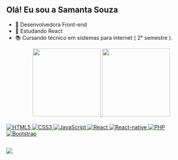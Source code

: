 ## Olá! Eu sou a Samanta Souza

- 🔭 Desenvolvedora Front-end
- 🌱 Estudando React
- 📚 Cursando técnico em sistemas para internet ( 2° semestre ).

<div align="center">
    <a href="https://github.com/SamantaSouza357">
    <img height="180em" src="https://github-readme-stats.vercel.app/api?username=SamantaSouza357&show_icons=true&theme=dracula&include_all_commits=true&count_private=true"/>
    <img height="180em" src="https://github-readme-stats.vercel.app/api/top-langs/?username=SamantaSouza357&layout=compact&langs_count=7&theme=dracula"/>
</div>
  <div style="display: inline_block"><br>
    <img alt="HTML5" src="https://img.shields.io/badge/HTML5-E34F26?style=for-the-badge&logo=html5&logoColor=white" />
    <img alt="CSS3" src="https://img.shields.io/badge/CSS3-1572B6?style=for-the-badge&logo=css3&logoColor=white" />
    <img alt="JavaScript" src="https://img.shields.io/badge/JavaScript-F7DF1E?style=for-the-badge&logo=javascript&logoColor=black" />
    <img alt="React" src="https://img.shields.io/badge/React-00CED1?style=for-the-badge&logo=react&logoColor=white" />
    <img alt="React-native" src="https://img.shields.io/badge/React_Native-20232A?style=for-the-badge&logo=react&logoColor=61DAFB" />
    <img alt="PHP" src="https://img.shields.io/badge/Php-4682B4?style=for-the-badge&logo=php&logoColor=61DAFB" />
    <img alt="Bootstrap" src="https://img.shields.io/badge/Bootstrap-563D7C?style=for-the-badge&logo=bootstrap&logoColor=white" />  
</div>
  
   ##
  
<div> 
    <a href="https://www.linkedin.com/in/samanta-souzaa/" target="_blank"><img src="https://img.shields.io/badge/-LinkedIn-%230077B5?style=for-the-badge&logo=linkedin&logoColor=white" target="_blank"></a> 

</div>
